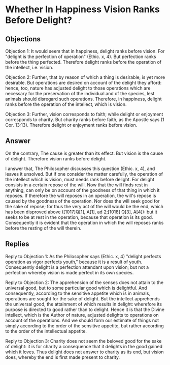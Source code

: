 # Whether In Happiness Vision Ranks Before Delight?

## Objections

Objection 1: It would seem that in happiness, delight ranks before vision. For "delight is the perfection of operation" (Ethic. x, 4). But perfection ranks before the thing perfected. Therefore delight ranks before the operation of the intellect, i.e. vision.

Objection 2: Further, that by reason of which a thing is desirable, is yet more desirable. But operations are desired on account of the delight they afford: hence, too, nature has adjusted delight to those operations which are necessary for the preservation of the individual and of the species, lest animals should disregard such operations. Therefore, in happiness, delight ranks before the operation of the intellect, which is vision.

Objection 3: Further, vision corresponds to faith; while delight or enjoyment corresponds to charity. But charity ranks before faith, as the Apostle says (1 Cor. 13:13). Therefore delight or enjoyment ranks before vision.

## Answer

On the contrary, The cause is greater than its effect. But vision is the cause of delight. Therefore vision ranks before delight.

I answer that, The Philosopher discusses this question (Ethic. x, 4), and leaves it unsolved. But if one consider the matter carefully, the operation of the intellect which is vision, must needs rank before delight. For delight consists in a certain repose of the will. Now that the will finds rest in anything, can only be on account of the goodness of that thing in which it reposes. If therefore the will reposes in an operation, the will's repose is caused by the goodness of the operation. Nor does the will seek good for the sake of repose; for thus the very act of the will would be the end, which has been disproved above ([1017]Q[1], A[1], ad 2;[1018] Q[3], A[4]): but it seeks to be at rest in the operation, because that operation is its good. Consequently it is evident that the operation in which the will reposes ranks before the resting of the will therein.

## Replies

Reply to Objection 1: As the Philosopher says (Ethic. x, 4) "delight perfects operation as vigor perfects youth," because it is a result of youth. Consequently delight is a perfection attendant upon vision; but not a perfection whereby vision is made perfect in its own species.

Reply to Objection 2: The apprehension of the senses does not attain to the universal good, but to some particular good which is delightful. And consequently, according to the sensitive appetite which is in animals, operations are sought for the sake of delight. But the intellect apprehends the universal good, the attainment of which results in delight: wherefore its purpose is directed to good rather than to delight. Hence it is that the Divine intellect, which is the Author of nature, adjusted delights to operations on account of the operations. And we should form our estimate of things not simply according to the order of the sensitive appetite, but rather according to the order of the intellectual appetite.

Reply to Objection 3: Charity does not seem the beloved good for the sake of delight: it is for charity a consequence that it delights in the good gained which it loves. Thus delight does not answer to charity as its end, but vision does, whereby the end is first made present to charity.